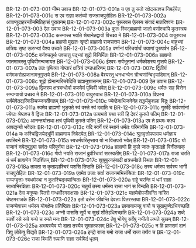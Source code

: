 BR-12-01-073-001  भीष्म उवाच
BR-12-01-073-001a य एव तु सतो रक्षेदसतश्च निबर्हयेत्
BR-12-01-073-001c स एव राज्ञा कर्तव्यो राजन्राजपुरोहितः
BR-12-01-073-002a अत्राप्युदाहरन्तीममितिहासं पुरातनम्
BR-12-01-073-002c पुरूरवस ऐलस्य संवादं मातरिश्वनः
BR-12-01-073-003  ऐल उवाच
BR-12-01-073-003a कुतः स्विद्ब्राह्मणो जातो वर्णाश्चापि कुतस्त्रयः
BR-12-01-073-003c कस्माच्च भवति श्रेयानेतद्वायो विचक्ष्व मे
BR-12-01-073-004  वायुरुवाच
BR-12-01-073-004a ब्रह्मणो मुखतः सृष्टो ब्राह्मणो राजसत्तम
BR-12-01-073-004c बाहुभ्यां क्षत्रियः सृष्ट ऊरुभ्यां वैश्य उच्यते
BR-12-01-073-005a वर्णानां परिचर्यार्थं त्रयाणां पुरुषर्षभ
BR-12-01-073-005c वर्णश्चतुर्थः पश्चात्तु पद्भ्यां शूद्रो विनिर्मितः
BR-12-01-073-006a ब्राह्मणो जातमात्रस्तु पृथिवीमन्वजायत
BR-12-01-073-006c ईश्वरः सर्वभूतानां धर्मकोशस्य गुप्तये
BR-12-01-073-007a ततः पृथिव्या गोप्तारं क्षत्रियं दण्डधारिणम्
BR-12-01-073-007c द्वितीयं वर्णमकरोत्प्रजानामनुगुप्तये
BR-12-01-073-008a वैश्यस्तु धनधान्येन त्रीन्वर्णान्बिभृयादिमान्
BR-12-01-073-008c शूद्रो ह्येनान्परिचरेदिति ब्रह्मानुशासनम्
BR-12-01-073-009  ऐल उवाच
BR-12-01-073-009a द्विजस्य क्षत्रबन्धोर्वा कस्येयं पृथिवी भवेत्
BR-12-01-073-009c धर्मतः सह वित्तेन सम्यग्वायो प्रचक्ष्व मे
BR-12-01-073-010  वायुरुवाच
BR-12-01-073-010a विप्रस्य सर्वमेवैतद्यत्किञ्चिज्जगतीगतम्
BR-12-01-073-010c ज्येष्ठेनाभिजनेनेह तद्धर्मकुशला विदुः
BR-12-01-073-011a स्वमेव ब्राह्मणो भुङ्क्ते स्वं वस्ते स्वं ददाति च
BR-12-01-073-011c गुरुर्हि सर्ववर्णानां ज्येष्ठः श्रेष्ठश्च वै द्विजः
BR-12-01-073-012a पत्यभावे यथा स्त्री हि देवरं कुरुते पतिम्
BR-12-01-073-012c आनन्तर्यात्तथा क्षत्रं पृथिवी कुरुते पतिम्
BR-12-01-073-013a एष ते प्रथमः कल्प आपद्यन्यो भवेदतः
BR-12-01-073-013c यदि स्वर्गे परं स्थानं धर्मतः परिमार्गसि
BR-12-01-073-014a यः कश्चिद्विजयेद्भूमिं ब्राह्मणाय निवेदयेत्
BR-12-01-073-014c श्रुतवृत्तोपपन्नाय धर्मज्ञाय तपस्विने
BR-12-01-073-015a स्वधर्मपरितृप्ताय यो न वित्तपरो भवेत्
BR-12-01-073-015c यो राजानं नयेद्बुद्ध्या सर्वतः परिपूर्णया
BR-12-01-073-016a ब्राह्मणो हि कुले जातः कृतप्रज्ञो विनीतवाक्
BR-12-01-073-016c श्रेयो नयति राजानं ब्रुवंश्चित्रां सरस्वतीम्
BR-12-01-073-017a राजा चरति यं धर्मं ब्राह्मणेन निदर्शितम्
BR-12-01-073-017c शुश्रूषुरनहंवादी क्षत्रधर्मव्रते स्थितः
BR-12-01-073-018a तावता स कृतप्रज्ञश्चिरं यशसि तिष्ठति
BR-12-01-073-018c तस्य धर्मस्य सर्वस्य भागी राजपुरोहितः
BR-12-01-073-019a एवमेव प्रजाः सर्वा राजानमभिसंश्रिताः
BR-12-01-073-019c सम्यग्वृत्ताः स्वधर्मस्था न कुतश्चिद्भयान्विताः
BR-12-01-073-020a राष्ट्रे चरन्ति यं धर्मं राज्ञा साध्वभिरक्षिताः
BR-12-01-073-020c चतुर्थं तस्य धर्मस्य राजा भागं स विन्दति
BR-12-01-073-021a देवा मनुष्याः पितरो गन्धर्वोरगराक्षसाः
BR-12-01-073-021c यज्ञमेवोपजीवन्ति नास्ति चेष्टमराजके
BR-12-01-073-022a इतो दत्तेन जीवन्ति देवताः पितरस्तथा
BR-12-01-073-022c राजन्येवास्य धर्मस्य योगक्षेमः प्रतिष्ठितः
BR-12-01-073-023a छायायामप्सु वायौ च सुखमुष्णेऽधिगच्छति
BR-12-01-073-023c अग्नौ वाससि सूर्ये च सुखं शीतेऽधिगच्छति
BR-12-01-073-024a शब्दे स्पर्शे रसे रूपे गन्धे च रमते मनः
BR-12-01-073-024c तेषु भोगेषु सर्वेषु नभीतो लभते सुखम्
BR-12-01-073-025a अभयस्यैव यो दाता तस्यैव सुमहत्फलम्
BR-12-01-073-025c न हि प्राणसमं दानं त्रिषु लोकेषु विद्यते
BR-12-01-073-026a इन्द्रो राजा यमो राजा धर्मो राजा तथैव च
BR-12-01-073-026c राजा बिभर्ति रूपाणि राज्ञा सर्वमिदं धृतम्

